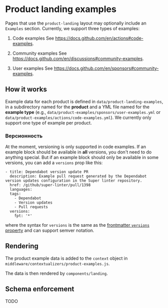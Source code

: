 # Product landing examples

Pages that use the `product-landing` layout may optionally include an `Examples` section. Currently, we support three types of examples:

1. Code examples See https://docs.github.com/en/actions#code-examples.

2. Community examples See https://docs.github.com/en/discussions#community-examples.

3. User examples See https://docs.github.com/en/sponsors#community-examples.

## How it works

Example data for each product is defined in `data/product-landing-examples`, in a subdirectory named for the **product** and a YML file named for the **example type** (e.g., `data/product-examples/sponsors/user-examples.yml` or `data/product-examples/actions/code-examples.yml`). We currently only support one type of example per product.

### Версионность

At the moment, versioning is only supported in code examples. If an example block should be available in **all** versions, you don't need to do anything special. But if an example block should only be available in some versions, you can add a `versions` prop like this:

```
- title: Dependabot version update PR
  description: Example pull request generated by the Dependabot version updates configuration in the Super linter repository.
  href: /github/super-linter/pull/1398
  languages:
  tags:
    - Dependabot
    - Version updates
    - Pull requests
  versions:
    fpt: '*'
  ```

where the syntax for `versions` is the same as the [frontmatter `versions` property](content/README.md) and can support semver notation.

## Rendering

The product example data is added to the `context` object in `middleware/contextualizers/product-examples.js`.

The data is then rendered by `components/landing`.

## Schema enforcement

TODO
